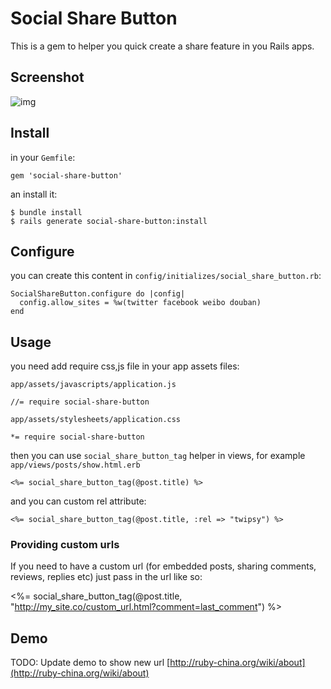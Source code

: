 # Social Share Button

This is a gem to helper you quick create a share feature in you Rails apps.

## Screenshot

![img](http://l.ruby-china.org/photo/00cc56853b29b5d90458d39e855a936d.png)

## Install

in your `Gemfile`:

    gem 'social-share-button'
    
an install it:

    $ bundle install
    $ rails generate social-share-button:install
    
## Configure

you can create this content in `config/initializes/social_share_button.rb`:

    SocialShareButton.configure do |config|
      config.allow_sites = %w(twitter facebook weibo douban)
    end
    
## Usage

you need add require css,js file in your app assets files:

`app/assets/javascripts/application.js`

    //= require social-share-button
    
`app/assets/stylesheets/application.css`

    *= require social-share-button
    
then you can use `social_share_button_tag` helper in views, for example `app/views/posts/show.html.erb`

    <%= social_share_button_tag(@post.title) %>

and you can custom rel attribute:

    <%= social_share_button_tag(@post.title, :rel => "twipsy") %>

### Providing custom urls

If you need to have a custom url (for embedded posts, sharing comments, reviews, replies etc) just pass in the url like so:

  <%= social_share_button_tag(@post.title, "http://my_site.co/custom_url.html?comment=last_comment") %>
    
## Demo

TODO: Update demo to show new url
[http://ruby-china.org/wiki/about](http://ruby-china.org/wiki/about)
